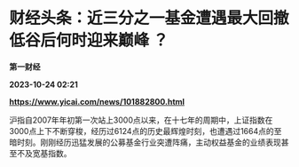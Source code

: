 # 财经头条：近三分之一基金遭遇最大回撤 低谷后何时迎来巅峰 ？
**第一财经**

**2023-10-24 02:21**

**https://www.yicai.com/news/101882800.html**

沪指自2007年年初第一次站上3000点以来，在十七年的周期中，上证指数在3000点上下不断穿梭，经历过6124点的历史最辉煌时刻，也遭遇过1664点的至暗时刻。刚刚经历迅猛发展的公募基金行业突遭阵痛，主动权益基金的业绩表现甚至不及宽基指数。